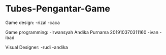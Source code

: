 # Tubes-Pengantar-Game

Game design:
-rizal
-caca

Game  programming:
-Irwansyah Andika Purnama 201910370311160
-ivan
-ibad

Visual Designer:
-rudi 
-andika

